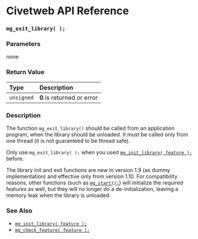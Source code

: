 # Civetweb API Reference

### `mg_exit_library( );`

### Parameters

none

### Return Value

| Type | Description |
| :--- | :--- |
|`unsigned`| **0** is returned or error |

### Description

The function `mg_exit_library()` should be called from an application program, when the library should be unloaded.
It must be called only from one thread (it is not guaranteed to be thread safe).

Only use `mg_exit_library( );` when you used [`mg_init_library( feature );`](api/mg_init_library.md) before.

The library init and exit functions are new in version 1.9 (as dummy implementation) and effective only from version 1.10.
For compatibility reasons, other functions (such as [`mg_start();`](mg_start.md)) will initialize the required features as well,
but they will no longer do a de-initialization, leaving a memory leak when the library is unloaded.

### See Also

* [`mg_init_library( feature );`](api/mg_init_library.md)
* [`mg_check_feature( feature );`](api/mg_check_feature.md)
